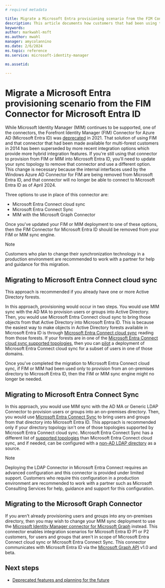 ```yaml
---
# required metadata

title: Migrate a Microsoft Entra provisioning scenario from the FIM Connector for Microsoft Entra ID to Microsoft Entra Connect or MIM Graph connector
description: This article documents how customers that had been using the FIM Connector for Microsoft Entra ID could instead use a more recent sync technology or connector.
keywords:
author: markwahl-msft
ms.author: mwahl
manager: amycolannino
ms.date: 2/6/2024
ms.topic: reference
ms.service: microsoft-identity-manager

ms.assetid:

---
```


# Migrate a Microsoft Entra provisioning scenario from the FIM Connector for Microsoft Entra ID

While Microsoft Identity Manager (MIM) continues to be supported, one of the connectors, the Forefront Identity Manager (FIM) Connector for Azure AD (Microsoft Entra ID)  was [deprecated](microsoft-identity-manager-2016-deprecated-features.md) in 2021.  That solution of using FIM and that connector that had been made available for multi-forest customers in 2014 has been superseded by more recent integration options which provide more hybrid integration features.  If you're still using that connector to provision from FIM or MIM into Microsoft Entra ID, you'll need to update your sync topology to remove that connector and use a different option.  This change is necessary because the internal interfaces used by the Windows Azure AD Connector for FIM are being removed from Microsoft Entra ID, and that connector will no longer be able to connect to Microsoft Entra ID as of April 2024.

Three options to use in place of this connector are:

* Microsoft Entra Connect cloud sync
* Microsoft Entra Connect Sync
* MIM with the Microsoft Graph Connector

Once you've updated your FIM or MIM deployment to one of these options, then the FIM Connector for Microsoft Entra ID should be removed from your FIM or MIM sync engine.  

   > [!NOTE]
   >
   > Customers who plan to change their synchronization technology in a production environment are recommended to work with a partner for help and guidance for this migration.

<a name='migrating-to-azure-ad-connect-cloud-sync'></a>

## Migrating to Microsoft Entra Connect cloud sync

This approach is recommended if you already have one or more Active Directory forests.

In this approach, provisioning would occur in two steps.  You would use MIM sync with the AD MA to provision users or groups into Active Directory. Then, you would use Microsoft Entra Connect cloud sync to bring those objects from that Active Directory into Microsoft Entra ID.  This is because the easiest way to make objects in Active Directory forests available in Microsoft Entra ID is through [Microsoft Entra Connect cloud sync](/azure/active-directory/cloud-sync/what-is-cloud-sync) reading from those forests.  If your forests are in one of the [Microsoft Entra Connect cloud sync supported topologies](/azure/active-directory/cloud-sync/plan-cloud-sync-topologies), then you can [pilot](/azure/active-directory/cloud-sync/tutorial-pilot-aadc-aadccp) a deployment of Microsoft Entra Connect cloud sync for a subset of users in one of those domains.

Once you've completed the migration to Microsoft Entra Connect cloud sync, if FIM or MIM had been used only to provision from an on-premises directory to Microsoft Entra ID, then the FIM or MIM sync engine might no longer be needed.

<a name='migrating-to-azure-ad-connect-sync'></a>

## Migrating to Microsoft Entra Connect Sync

In this approach, you would use MIM sync with the AD MA or Generic LDAP Connector to provision users or groups into an on-premises directory. Then, you would use [Microsoft Entra Connect Sync](/azure/active-directory/hybrid/how-to-connect-install-roadmap) to bring users and groups from that directory into Microsoft Entra ID. This approach is recommended only if your directory topology isn't one of those topologies supported by Microsoft Entra Connect cloud sync. Microsoft Entra Connect Sync has a different list of [supported topologies](/azure/active-directory/hybrid/plan-connect-topologies) than Microsoft Entra Connect cloud sync, and if needed, can be configured with a [non-AD LDAP directory](/azure/active-directory/fundamentals/sync-ldap) as a source.

   > [!NOTE]
   > Deploying the LDAP Connector in Microsoft Entra Connect requires an advanced configuration and this connector is provided under limited support.  Customers who require this configuration in a production environment are recommended to work with a partner such as Microsoft Consulting Services for help, guidance and support for this configuration.

## Migrating to the Microsoft Graph Connector

If you aren't already provisioning users and groups into any on-premises directory, then you may wish to change your MIM sync deployment to use the [Microsoft Identity Manager connector for Microsoft Graph](microsoft-identity-manager-2016-connector-graph.md) instead.  This connector enables integration scenarios for Microsoft Entra ID P1 or P2 customers, for users and groups that aren't in scope of Microsoft Entra Connect cloud sync or Microsoft Entra Connect Sync.  This connector communicates with Microsoft Entra ID via the [Microsoft Graph API](/graph/api/overview) v1.0 and beta.

## Next steps

* [Deprecated features and planning for the future](microsoft-identity-manager-2016-deprecated-features.md)
